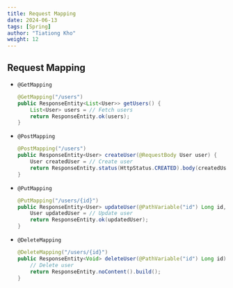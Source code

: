 ```yaml
---
title: Request Mapping
date: 2024-06-13
tags: [Spring]
author: "Tiationg Kho"
weight: 12
---
```


## Request Mapping

- `@GetMapping`
    
    ```java
    @GetMapping("/users")
    public ResponseEntity<List<User>> getUsers() {
        List<User> users = // Fetch users
        return ResponseEntity.ok(users);
    }
    ```
    
- `@PostMapping`
    
    ```java
    @PostMapping("/users")
    public ResponseEntity<User> createUser(@RequestBody User user) {
        User createdUser = // Create user
        return ResponseEntity.status(HttpStatus.CREATED).body(createdUser);
    }
    ```
    
- `@PutMapping`
    
    ```java
    @PutMapping("/users/{id}")
    public ResponseEntity<User> updateUser(@PathVariable("id") Long id, @RequestBody User user) {
        User updatedUser = // Update user
        return ResponseEntity.ok(updatedUser);
    }
    ```
    
- `@DeleteMapping`
    
    ```java
    @DeleteMapping("/users/{id}")
    public ResponseEntity<Void> deleteUser(@PathVariable("id") Long id) {
        // Delete user
        return ResponseEntity.noContent().build();
    }
    ```